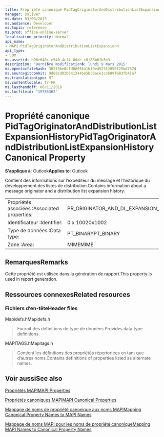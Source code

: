 ```yaml
---
title: Propriété canonique PidTagOriginatorAndDistributionListExpansionHistory
manager: soliver
ms.date: 03/09/2015
ms.audience: Developer
ms.topic: reference
ms.prod: office-online-server
localization_priority: Normal
api_name:
- MAPI.PidTagOriginatorAndDistributionListExpansionH
api_type:
- COM
ms.assetid: b98e648c-e540-4cf4-8dde-e8f88b0fb3b3
description: 'Derni�re modification�: lundi 9 mars 2015'
ms.openlocfilehash: 382f3be8cfd08056a1bf9e452352850f25bd7674
ms.sourcegitcommit: 9d60cd82b5413446e5bc8ace2cd689f683fb41a7
ms.translationtype: MT
ms.contentlocale: fr-FR
ms.lasthandoff: 06/11/2018
ms.locfileid: "19786362"
---
```

# <a name="pidtagoriginatoranddistributionlistexpansionhistory-canonical-property"></a><span data-ttu-id="7ff56-103">Propriété canonique PidTagOriginatorAndDistributionListExpansionHistory</span><span class="sxs-lookup"><span data-stu-id="7ff56-103">PidTagOriginatorAndDistributionListExpansionHistory Canonical Property</span></span>

  
  
<span data-ttu-id="7ff56-104">**S’applique à**: Outlook</span><span class="sxs-lookup"><span data-stu-id="7ff56-104">**Applies to**: Outlook</span></span> 
  
<span data-ttu-id="7ff56-105">Contient des informations sur l’expéditeur du message et l’historique du développement des listes de distribution.</span><span class="sxs-lookup"><span data-stu-id="7ff56-105">Contains information about a message originator and a distribution list expansion history.</span></span>
  
|||
|:-----|:-----|
|<span data-ttu-id="7ff56-106">Propriétés associées :</span><span class="sxs-lookup"><span data-stu-id="7ff56-106">Associated properties:</span></span>  <br/> |<span data-ttu-id="7ff56-107">PR_ORIGINATOR_AND_DL_EXPANSION_HISTORY</span><span class="sxs-lookup"><span data-stu-id="7ff56-107">PR_ORIGINATOR_AND_DL_EXPANSION_HISTORY</span></span>  <br/> |
|<span data-ttu-id="7ff56-108">Identificateur :</span><span class="sxs-lookup"><span data-stu-id="7ff56-108">Identifier:</span></span>  <br/> |<span data-ttu-id="7ff56-109">0 x 1002</span><span class="sxs-lookup"><span data-stu-id="7ff56-109">0x1002</span></span>  <br/> |
|<span data-ttu-id="7ff56-110">Type de données :</span><span class="sxs-lookup"><span data-stu-id="7ff56-110">Data type:</span></span>  <br/> |<span data-ttu-id="7ff56-111">PT_BINARY</span><span class="sxs-lookup"><span data-stu-id="7ff56-111">PT_BINARY</span></span>  <br/> |
|<span data-ttu-id="7ff56-112">Zone :</span><span class="sxs-lookup"><span data-stu-id="7ff56-112">Area:</span></span>  <br/> |<span data-ttu-id="7ff56-113">MIME</span><span class="sxs-lookup"><span data-stu-id="7ff56-113">MIME</span></span>  <br/> |
   
## <a name="remarks"></a><span data-ttu-id="7ff56-114">Remarques</span><span class="sxs-lookup"><span data-stu-id="7ff56-114">Remarks</span></span>

<span data-ttu-id="7ff56-115">Cette propriété est utilisée dans la génération de rapport.</span><span class="sxs-lookup"><span data-stu-id="7ff56-115">This property is used in report generation.</span></span>
  
## <a name="related-resources"></a><span data-ttu-id="7ff56-116">Ressources connexes</span><span class="sxs-lookup"><span data-stu-id="7ff56-116">Related resources</span></span>

### <a name="header-files"></a><span data-ttu-id="7ff56-117">Fichiers d’en-tête</span><span class="sxs-lookup"><span data-stu-id="7ff56-117">Header files</span></span>

<span data-ttu-id="7ff56-118">Mapidefs.h</span><span class="sxs-lookup"><span data-stu-id="7ff56-118">Mapidefs.h</span></span>
  
> <span data-ttu-id="7ff56-119">Fournit des définitions de type de données.</span><span class="sxs-lookup"><span data-stu-id="7ff56-119">Provides data type definitions.</span></span>
    
<span data-ttu-id="7ff56-120">MAPITAGS.h</span><span class="sxs-lookup"><span data-stu-id="7ff56-120">Mapitags.h</span></span>
  
> <span data-ttu-id="7ff56-121">Contient les définitions des propriétés répertoriées en tant que d’autres noms.</span><span class="sxs-lookup"><span data-stu-id="7ff56-121">Contains definitions of properties listed as alternate names.</span></span>
    
## <a name="see-also"></a><span data-ttu-id="7ff56-122">Voir aussi</span><span class="sxs-lookup"><span data-stu-id="7ff56-122">See also</span></span>



[<span data-ttu-id="7ff56-123">Propriétés MAPI</span><span class="sxs-lookup"><span data-stu-id="7ff56-123">MAPI Properties</span></span>](mapi-properties.md)
  
[<span data-ttu-id="7ff56-124">Propriétés canoniques MAPI</span><span class="sxs-lookup"><span data-stu-id="7ff56-124">MAPI Canonical Properties</span></span>](mapi-canonical-properties.md)
  
[<span data-ttu-id="7ff56-125">Mappage de noms de propriété canonique aux noms MAPI</span><span class="sxs-lookup"><span data-stu-id="7ff56-125">Mapping Canonical Property Names to MAPI Names</span></span>](mapping-canonical-property-names-to-mapi-names.md)
  
[<span data-ttu-id="7ff56-126">Mappage de noms MAPI pour les noms de propriété canonique</span><span class="sxs-lookup"><span data-stu-id="7ff56-126">Mapping MAPI Names to Canonical Property Names</span></span>](mapping-mapi-names-to-canonical-property-names.md)

